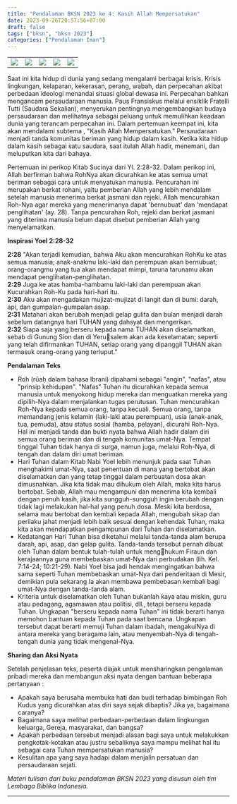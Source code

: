 ```yaml
---
title: "Pendalaman BKSN 2023 ke 4: Kasih Allah Mempersatukan"
date: 2023-09-26T20:57:56+07:00
draft: false
tags: ["bksn", "bksn 2023"]
categories: ["Pendalaman Iman"]
---
```

| | | | | |
|---|---|---|---|---|
| ![](/img/bksn26sep23.avif) | ![](/img/bksn26sep231.avif) | ![](/img/bksn26sep232.avif) | ![](/img/bksn26sep233.avif) | ![](/img/bksn26sep234.avif) |

Saat ini kita hidup di dunia yang sedang mengalami berbagai krisis. Krisis lingkungan, kelaparan, kekerasan, perang, wabah, dan perpecahan akibat perbedaan ideologi menandai situasi global dewasa ini. Perpecahan bahkan mengancam persaudaraan manusia. Paus Fransiskus melalui ensiklik Fratelli Tutti (Saudara Sekalian), menyerukan pentingnya mengembangkan budaya persaudaraan dan melihatnya sebagai peluang untuk memulihkan keadaan dunia yang terancam perpecahan ini. Dalam pertemuan keempat ini, kita akan mendalami subtema , "Kasih Allah Mempersatukan." Persaudaraan menjadi tanda komunitas beriman yang hidup dalam kasih. Ketika kita hidup dalam kasih sebagai satu saudara, saat itulah Allah hadir, menemani, dan meluputkan kita dari bahaya.

Pertemuan ini perikop Kitab Sucinya dari Yl. 2:28-32. Dalam perikop ini, Allah berfirman bahwa RohNya akan dicurahkan ke atas semua umat beriman sebagai cara untuk menyatukan manusia. Pencurahan ini merupakan berkat rohani, yaitu pemberian Allah yang lebih mendalam setelah manusia menerima berkat jasmani dan rejeki. Allah mencurahkan Roh-Nya agar mereka yang menerimanya dapat 'bernubuat' dan 'mendapat penglihatan' (ay. 28). Tanpa pencurahan Roh, rejeki dan berkat jasmani yang diterima manusia belum dapat disebut pemberian Allah yang menyelamatkan.

**Inspirasi Yoel 2:28-32**

**2:28** "Akan terjadi kemudian, bahwa Aku akan mencurahkan RohKu ke atas semua manusia; anak-anakmu laki-laki dan perempuan akan bernubuat; orang-orangmu yang tua akan mendapat mimpi, taruna tarunamu akan mendapat penglihatan-penglihatan.\
**2:29** Juga ke atas hamba-hambamu laki-laki dan perempuan akan Kucurahkan Roh-Ku pada hari-hari itu.\
**2:30** Aku akan mengadakan mujizat-mujizat di langit dan di bumi: darah, api, dan gumpalan-gumpalan asap.\
**2:31** Matahari akan berubah menjadi gelap gulita dan bulan menjadi darah sebelum datangnya hari TUHAN yang dahsyat dan mengerikan.\
**2:32** Siapa saja yang berseru kepada nama TUHAN akan diselamatkan, sebab di Gunung Sion dan di Yerusalem akan ada keselamatan; seperti yang telah difirmankan TUHAN, setiap orang yang dipanggil TUHAN akan termasuk orang-orang yang terluput."

**Pendalaman Teks**

-   Roh (rûaḥ dalam bahasa Ibrani) dipahami sebagai "angin", "nafas", atau "prinsip kehidupan". "Nafas" Tuhan itu dicurahkan kepada semua manusia untuk menyokong hidup mereka dan menguatkan mereka yang dipilih-Nya dalam menjalankan tugas perutusan. Tuhan mencurahkan Roh-Nya kepada semua orang, tanpa kecuali. Semua orang, tanpa memandang jenis kelamin (laki-laki atau perempuan), usia (anak-anak, tua, pemuda), atau status sosial (hamba, pelayan), dicurahi Roh-Nya. Hal ini menjadi tanda dan bukti nyata bahwa Allah hadir dalam diri semua orang beriman dan di tengah komunitas umat-Nya. Tempat tinggal Tuhan tidak hanya di surga, namun juga, melalui Roh-Nya, di tengah dan dalam diri umat beriman.
-   Hari Tuhan dalam Kitab Nabi Yoel lebih menunjuk pada saat Tuhan menghakimi umat-Nya, saat penentuan di mana yang bertobat akan diselamatkan dan yang tetap tinggal dalam perbuatan dosa akan dimusnahkan. Jika kita tidak mau dihukum oleh Allah, maka kita harus bertobat. Sebab, Allah mau mengampuni dan menerima kita kembali dengan penuh kasih, jika kita sungguh-sungguh ingin berubah dengan tidak lagi melakukan hal-hal yang penuh dosa. Meski kita berdosa, selama mau bertobat dan kembali kepada Allah, mengubah sikap dan perilaku jahat menjadi lebih baik sesuai dengan kehendak Tuhan, maka kita akan mendapatkan pengampunan dari Tuhan dan diselamatkan.
-   Kedatangan Hari Tuhan bisa diketahui melalui tanda-tanda alam berupa darah, api, asap, dan gelap gulita. Tanda-tanda tersebut pernah dibuat oleh Tuhan dalam bentuk tulah-tulah untuk menghukum Firaun dan kerajaannya guna membebaskan umat-Nya dari perbudakan (lih. Kel. 7:14-24; 10:21-29). Nabi Yoel bisa jadi hendak mengingatkan bahwa sama seperti Tuhan membebaskan umat-Nya dari penderitaan di Mesir, demikian pula sekarang Ia akan membawa pembebasan kembali bagi umat-Nya dengan tanda-tanda alam.
-   Kriteria untuk diselamatkan oleh Tuhan bukanlah kaya atau miskin, guru atau pedagang, agamawan atau politisi, dll., tetapi berseru kepada Tuhan. Ungkapan "berseru kepada nama Tuhan" ini tidak berarti hanya memohon bantuan kepada Tuhan pada saat bencana. Ungkapan tersebut dapat berarti memuji Tuhan dalam ibadah, mengakuiNya di antara mereka yang beragama lain, atau menyembah-Nya di tengah-tengah dunia yang tidak mengenal-Nya.

**Sharing dan Aksi Nyata**

Setelah penjelasan teks, peserta diajak untuk mensharingkan pengalaman pribadi mereka dan membangun aksi nyata dengan bantuan beberapa pertanyaan :

-   Apakah saya berusaha membuka hati dan budi terhadap bimbingan Roh Kudus yang dicurahkan atas diri saya sejak dibaptis? Jika ya, bagaimana caranya?
-   Bagaimana saya melihat perbedaan-perbedaan dalam lingkungan keluarga, Gereja, masyarakat, dan bangsa?
-   Apakah perbedaan tersebut menjadi alasan bagi saya untuk melakukkan pengkotak-kotakan atau justru sebaliknya saya mampu melihat hal itu sebagai cara Tuhan mempersatukan manusia?
-   Kesulitan apa yang saya hadapi dalam menjalin persatuan dan persaudaraan sejati.

*Materi tulisan dari buku pendalaman BKSN 2023 yang disusun oleh tim Lembaga Biblika Indonesia.*

------------------------------------------------------------------------